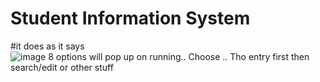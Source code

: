 # Student Information System

#it does as it says 
<br>
![image](https://github.com/user-attachments/assets/ceb45b54-38f3-48b8-8a49-26fd7c5fbf1c)
8 options will pop up on running.. Choose .. Tho entry first then search/edit or other stuff
